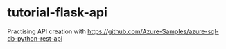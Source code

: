 # tutorial-flask-api
Practising API creation with https://github.com/Azure-Samples/azure-sql-db-python-rest-api
